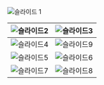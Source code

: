 ![슬라이드 1](https://github.com/kookmin-sw/capstone-2024-30/assets/55120784/72da3858-516e-4471-a9c8-f86f9283fdff)

| ![슬라이드2](https://github.com/kookmin-sw/capstone-2024-30/assets/55120784/2f1bf4df-afe8-4930-bd73-05cee1414f9b) | ![슬라이드3](https://github.com/kookmin-sw/capstone-2024-30/assets/55120784/92e8b7e8-2c4c-44a7-abfa-90fa4f28aeab) |
| - | - |
| ![슬라이드4](https://github.com/kookmin-sw/capstone-2024-30/assets/55120784/95f965e4-47c3-41c2-a2c4-6f208d3a2c60) | ![슬라이드9](https://github.com/kookmin-sw/capstone-2024-30/assets/55120784/da778960-cf69-4480-bbfb-35073f9fae1d) |
| ![슬라이드5](https://github.com/kookmin-sw/capstone-2024-30/assets/55120784/0c1997ae-ffd3-46d3-ac67-6e248c8f6928) | ![슬라이드6](https://github.com/kookmin-sw/capstone-2024-30/assets/55120784/76a55bab-0e96-4214-ae63-909a57db2d59) 
| ![슬라이드7](https://github.com/kookmin-sw/capstone-2024-30/assets/55120784/c95531fe-2463-4bd1-a16c-7215898ab63a) | ![슬라이드8](https://github.com/kookmin-sw/capstone-2024-30/assets/55120784/4efeb2be-4745-439f-a722-b477e2cd333d) |






